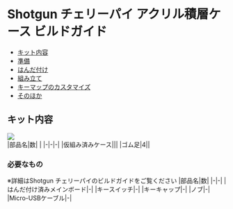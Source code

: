 # Shotgun チェリーパイ アクリル積層ケース ビルドガイド
- [キット内容](#キット内容)
- [準備](#準備)
- [はんだ付け](#はんだ付け)
- [組み立て](#組み立て)
- [キーマップのカスタマイズ](#キーマップのカスタマイズ)
- [そのほか](#そのほか)

## キット内容
![](img/IMG_4355C.jpg)  
|部品名|数| |
|-|-|-|
|仮組み済みケース|||
|ゴム足|4||

### 必要なもの
※詳細はShotgun チェリーパイのビルドガイドをご覧ください
|部品名|数|
|-|-|
|はんだ付け済みメインボード|-|
|キースイッチ|-|
|キーキャップ|-|
|ノブ|-|
|Micro-USBケーブル|-|
